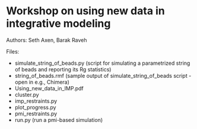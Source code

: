 # Workshop on using new data in integrative modeling

Authors: Seth Axen, Barak Raveh

Files:

- simulate_string_of_beads.py (script for simulating a parametrized string of beads and reporting its Rg statistics)
- string_of_beads.rmf (sample output of simulate_string_of_beads script - open in e.g., Chimera)
- Using_new_data_in_IMP.pdf
- cluster.py
- imp_restraints.py
- plot_progress.py
- pmi_restraints.py	
- run.py (run a pmi-based simulation)

